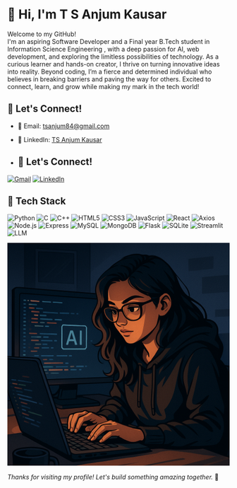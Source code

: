 # 👋 Hi, I'm T S Anjum Kausar

Welcome to my GitHub! <br>
I'm an aspiring Software Developer and a Final year B.Tech student in Information Science Engineering , with a deep passion for AI, web development, and exploring the limitless possibilities of technology. As a curious learner and hands-on creator, I thrive on turning innovative ideas into reality. Beyond coding, I’m a fierce and determined individual who believes in breaking barriers and paving the way for others. Excited to connect, learn, and grow while making my mark in the tech world!
## 💬 Let's Connect!

- 📧 Email: [tsanjum84@gmail.com](mailto:tsanjum84@gmail.com)
- 💼 LinkedIn: [TS Anjum Kausar](https://www.linkedin.com/in/ts-anjum-kausar-303b49270/)

- ## 💬 Let's Connect!

[![Gmail](https://img.shields.io/badge/Gmail-D14836?style=flat&logo=gmail&logoColor=white)](mailto:tsanjum84@gmail.com)
[![LinkedIn](https://img.shields.io/badge/LinkedIn-0077B5?style=flat&logo=linkedin&logoColor=white)](https://www.linkedin.com/in/ts-anjum-kausar-303b49270/)

## 🔧 Tech Stack
![Python](https://img.shields.io/badge/Python-3776AB?style=flat&logo=python&logoColor=white)
![C](https://img.shields.io/badge/C-00599C?style=flat&logo=c&logoColor=white)
![C++](https://img.shields.io/badge/C++-00599C?style=flat&logo=c%2B%2B&logoColor=white)
![HTML5](https://img.shields.io/badge/HTML5-E34F26?style=flat&logo=html5&logoColor=white)
![CSS3](https://img.shields.io/badge/CSS3-1572B6?style=flat&logo=css3&logoColor=white)
![JavaScript](https://img.shields.io/badge/JavaScript-F7DF1E?style=flat&logo=javascript&logoColor=black)
![React](https://img.shields.io/badge/React-20232A?style=flat&logo=react&logoColor=61DAFB)
![Axios](https://img.shields.io/badge/Axios-5A29E4?style=flat&logo=axios&logoColor=white)
![Node.js](https://img.shields.io/badge/Node.js-339933?style=flat&logo=nodedotjs&logoColor=white)
![Express](https://img.shields.io/badge/Express-000000?style=flat&logo=express&logoColor=white)
![MySQL](https://img.shields.io/badge/MySQL-4479A1?style=flat&logo=mysql&logoColor=white)
![MongoDB](https://img.shields.io/badge/MongoDB-4EA94B?style=flat&logo=mongodb&logoColor=white)
![Flask](https://img.shields.io/badge/Flask-000000?style=flat&logo=flask&logoColor=white)
![SQLite](https://img.shields.io/badge/SQLite-003B57?style=flat&logo=sqlite&logoColor=white)
![Streamlit](https://img.shields.io/badge/Streamlit-FF4B4B?style=flat&logo=streamlit&logoColor=white)
![LLM](https://img.shields.io/badge/LLM-4B8BBE?style=flat)


![Girl Coding](./meme1.png)




_Thanks for visiting my profile! Let's build something amazing together._ 🚀

